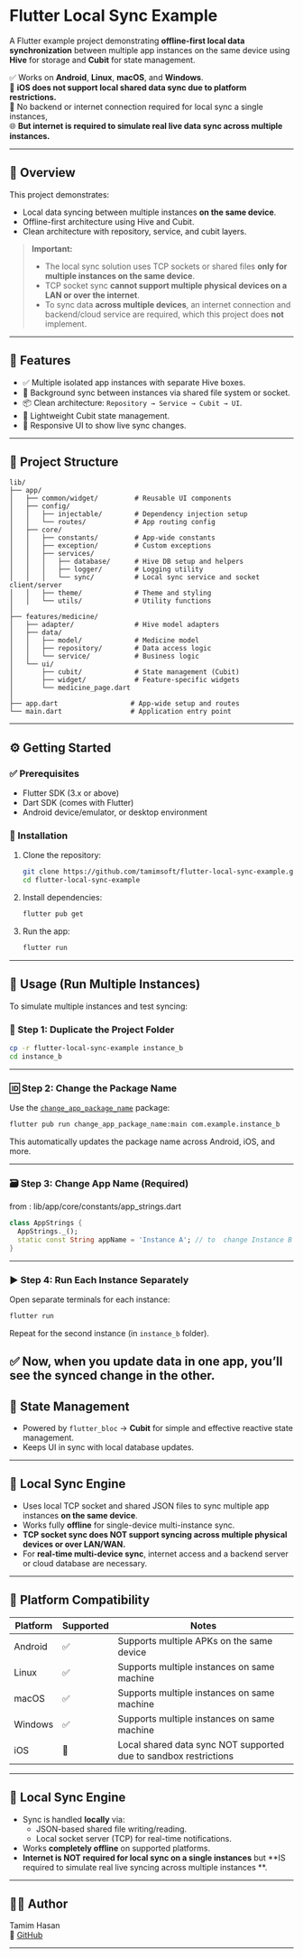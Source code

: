 # Flutter Local Sync Example

A Flutter example project demonstrating **offline-first local data synchronization** between multiple app instances on the same device using **Hive** for storage and **Cubit** for state management.

✅ Works on **Android**, **Linux**, **macOS**, and **Windows**.  
🚫 **iOS does not support local shared data sync due to platform restrictions.**  
🚫 No backend or internet connection required for local sync a single instances,  
🌐 **But internet is required to simulate real live data sync across multiple instances.**

---


## 🧭 Overview

This project demonstrates:

- Local data syncing between multiple instances **on the same device**.
- Offline-first architecture using Hive and Cubit.
- Clean architecture with repository, service, and cubit layers.

> **Important:**
> - The local sync solution uses TCP sockets or shared files **only for multiple instances on the same device**.
> - TCP socket sync **cannot support multiple physical devices on a LAN or over the internet**.
> - To sync data **across multiple devices**, an internet connection and backend/cloud service are required, which this project does **not** implement.

---

## 🚀 Features

- ✅ Multiple isolated app instances with separate Hive boxes.
- 🔄 Background sync between instances via shared file system or socket.
- 📦 Clean architecture: `Repository → Service → Cubit → UI`.
- 🧠 Lightweight Cubit state management.
- 📱 Responsive UI to show live sync changes.

---

## 🧱 Project Structure

```
lib/
├── app/
│   ├── common/widget/         # Reusable UI components
│   ├── config/
│   │   ├── injectable/        # Dependency injection setup
│   │   └── routes/            # App routing config
│   ├── core/
│   │   ├── constants/         # App-wide constants
│   │   ├── exception/         # Custom exceptions
│   │   ├── services/
│   │   │   ├── database/      # Hive DB setup and helpers
│   │   │   ├── logger/        # Logging utility
│   │   │   └── sync/          # Local sync service and socket client/server
│   │   ├── theme/             # Theme and styling
│   │   └── utils/             # Utility functions
│
├── features/medicine/
│   ├── adapter/               # Hive model adapters
│   ├── data/
│   │   ├── model/             # Medicine model
│   │   ├── repository/        # Data access logic
│   │   └── service/           # Business logic
│   └── ui/
│       ├── cubit/             # State management (Cubit)
│       ├── widget/            # Feature-specific widgets
│       └── medicine_page.dart
│
├── app.dart                  # App-wide setup and routes
└── main.dart                 # Application entry point
```

---

## ⚙️ Getting Started

### ✅ Prerequisites

- Flutter SDK (3.x or above)
- Dart SDK (comes with Flutter)
- Android device/emulator, or desktop environment

### 🔧 Installation

1. Clone the repository:
   ```bash
   git clone https://github.com/tamimsoft/flutter-local-sync-example.git
   cd flutter-local-sync-example
   ```

2. Install dependencies:
   ```bash
   flutter pub get
   ```

3. Run the app:
   ```bash
   flutter run
   ```

---

## 📱 Usage (Run Multiple Instances)

To simulate multiple instances and test syncing:

### 🔁 Step 1: Duplicate the Project Folder

```bash
cp -r flutter-local-sync-example instance_b
cd instance_b
```

---

### 🆔 Step 2: Change the Package Name

Use the [`change_app_package_name`](https://pub.dev/packages/change_app_package_name) package:

```bash
flutter pub run change_app_package_name:main com.example.instance_b
```

This automatically updates the package name across Android, iOS, and more.

---

### 🗃️ Step 3: Change App Name (Required)

from : lib/app/core/constants/app_strings.dart
```dart
class AppStrings {
  AppStrings._();
  static const String appName = 'Instance A'; // to  change Instance B 
}
```

---

### ▶️ Step 4: Run Each Instance Separately

Open separate terminals for each instance:

```bash
flutter run
```

Repeat for the second instance (in `instance_b` folder).

✅ Now, when you update data in one app, you’ll see the synced change in the other.
---

## 🧠 State Management

- Powered by `flutter_bloc` → **Cubit** for simple and effective reactive state management.
- Keeps UI in sync with local database updates.
---

## 📡 Local Sync Engine

- Uses local TCP socket and shared JSON files to sync multiple app instances **on the same device**.
- Works fully **offline** for single-device multi-instance sync.
- **TCP socket sync does NOT support syncing across multiple physical devices or over LAN/WAN.**
- For **real-time multi-device sync**, internet access and a backend server or cloud database are necessary.

---

## 🧪 Platform Compatibility

| Platform | Supported | Notes                                                            |
|----------|-----------|------------------------------------------------------------------|
| Android  | ✅         | Supports multiple APKs on the same device                        |
| Linux    | ✅         | Supports multiple instances on same machine                      |
| macOS    | ✅         | Supports multiple instances on same machine                      |
| Windows  | ✅         | Supports multiple instances on same machine                      |
| iOS      | 🚫        | Local shared data sync NOT supported due to sandbox restrictions |

---

## 📡 Local Sync Engine

- Sync is handled **locally** via:
    - JSON-based shared file writing/reading.
    - Local socket server (TCP) for real-time notifications.
- Works **completely offline** on supported platforms.
- **Internet is NOT required for local sync on a single instances** but **IS required to simulate real live syncing across multiple instances **.


---

## 👨‍💻 Author

Tamim Hasan  
🔗 [GitHub](https://github.com/tamimsoft)

---